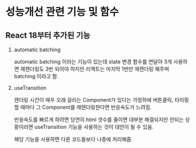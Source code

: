 # 성능개선 관련 기능 및 함수

## React 18부터 추가된 기능
1. automatic batching

    automatic batching 이라는 기능이 있는데 state 변경 함수를 연달아 3개 사용하면 재렌더링도 3번 되어야 하지만 리액트는 마지막 1번만 재렌더링 해주며 batching 이라고 함.
2. useTransition

    렌더링 시간이 매우 오래 걸리는 Component가 있다는 가정하에 버튼클릭, 타이핑할 때마다 그 Component를 재렌더링한다면 반응속도가 느려짐.

    반응속도를 빠르게 하려면 당연히 html 갯수를 줄이면 대부분 해결되지만 안되는 상황이라면 useTransition 기능을 사용하는 것이 대안이 될 수 있음.

    해당 기능을 사용하면 다른 코드들보다 나중에 처리해줌.